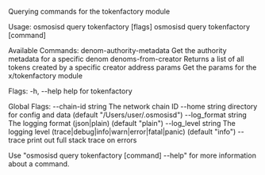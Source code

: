 Querying commands for the tokenfactory module

Usage:
  osmosisd query tokenfactory [flags]
  osmosisd query tokenfactory [command]

Available Commands:
  denom-authority-metadata Get the authority metadata for a specific denom
  denoms-from-creator      Returns a list of all tokens created by a specific creator address
  params                   Get the params for the x/tokenfactory module

Flags:
  -h, --help   help for tokenfactory

Global Flags:
      --chain-id string     The network chain ID
      --home string         directory for config and data (default "/Users/user/.osmosisd")
      --log_format string   The logging format (json|plain) (default "plain")
      --log_level string    The logging level (trace|debug|info|warn|error|fatal|panic) (default "info")
      --trace               print out full stack trace on errors

Use "osmosisd query tokenfactory [command] --help" for more information about a command.
